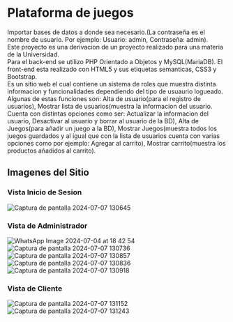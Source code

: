 # Plataforma de juegos 
Importar bases de datos a donde sea necesario.(La contraseña es el nombre de usuario. Por ejemplo: Usuario: admin, Contraseña: admin).<br>
Este proyecto es una derivacion de un proyecto realizado para una materia de la Universidad. <br> 
Para el back-end se utilizo PHP Orientado a Objetos y MySQL(MariaDB). El front-end esta realizado con HTML5 y sus etiquetas semanticas, CSS3 y Bootstrap. <br>
Es un sitio web el cual contiene un sistema de roles que muestra distinta informacion y funcionalidades dependiendo del tipo de usuaurio logueado. Algunas de estas funciones son: Alta de usuario(para el registro de usuarios), Mostrar lista de usuarios(muestra la informacion del usuario. Cuenta con distintas opciones como ser: Actualizar la informacion del usuario, Desactivar al usuario y borrar al usuario de la BD), Alta de Juegos(para añadir un juego a la BD), Mostrar Juegos(muestra todos los juegos guardados y al igual que con la lista de usuarios cuenta con varias opciones como por ejemplo: Agregar al carrito), Mostrar carrito(muestra los productos añadidos al carrito).<br>
<h2>Imagenes del Sitio</h2>
<h3>Vista Inicio de Sesion</h3>

![Captura de pantalla 2024-07-07 130645](https://github.com/Manuel-Ayusa/plataforma-juegos-POO-MVC-PDO/assets/166891950/4b47e1df-7a70-4474-b7cc-30de0746d133) 
<h3>Vista de Administrador</h3>

![WhatsApp Image 2024-07-04 at 18 42 54](https://github.com/Manuel-Ayusa/plataforma-juegos-POO-MVC-PDO/assets/166891950/26501b6d-e554-4a74-8fc8-3d30d6238a0d) <br>
![Captura de pantalla 2024-07-07 130736](https://github.com/Manuel-Ayusa/plataforma-juegos-POO-MVC-PDO/assets/166891950/6f8433f4-84a4-47fd-a9d2-ad8effc64151) <br>
![Captura de pantalla 2024-07-07 130857](https://github.com/Manuel-Ayusa/plataforma-juegos-POO-MVC-PDO/assets/166891950/affc9037-82ff-4cff-9107-0bf144086a49) <br>
![Captura de pantalla 2024-07-07 130836](https://github.com/Manuel-Ayusa/plataforma-juegos-POO-MVC-PDO/assets/166891950/41b6a545-ee1a-444a-9764-e3642a610fe0) <br>
![Captura de pantalla 2024-07-07 130918](https://github.com/Manuel-Ayusa/plataforma-juegos-POO-MVC-PDO/assets/166891950/866525d4-800a-47d4-bf0d-504f65605be1) <br>

<h3>Vista de Cliente</h3>

![Captura de pantalla 2024-07-07 131152](https://github.com/Manuel-Ayusa/plataforma-juegos-POO-MVC-PDO/assets/166891950/d25ce470-9cb9-46c1-9130-99822b39f236)
![Captura de pantalla 2024-07-07 131243](https://github.com/Manuel-Ayusa/plataforma-juegos-POO-MVC-PDO/assets/166891950/a04d6e06-4ba7-4f82-8b64-d899e6ac999d)





